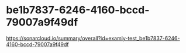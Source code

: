 # be1b7837-6246-4160-bccd-79007a9f49df
https://sonarcloud.io/summary/overall?id=examly-test_be1b7837-6246-4160-bccd-79007a9f49df
